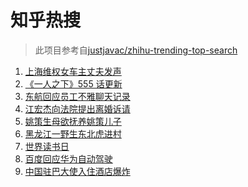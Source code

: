 # 知乎热搜

> 此项目参考自[justjavac/zhihu-trending-top-search](https://github.com/justjavac/zhihu-trending-top-search/blob/main/utils.ts)

<!-- BEGIN -->
  <!-- 最后更新时间:Fri Apr 23 2021 22:17:18 GMT+0000 (Coordinated Universal Time) -->
  1. [上海维权女车主丈夫发声](https://www.zhihu.com/search?q=特斯拉行车数据)
1. [《一人之下》555 话更新](https://www.zhihu.com/search?q=一人之下)
1. [东航回应员工不雅聊天记录](https://www.zhihu.com/search?q=东航空姐)
1. [江宏杰向法院提出离婚诉请](https://www.zhihu.com/search?q=福原爱江宏杰离婚)
1. [姚策生母欲抚养姚策儿子](https://www.zhihu.com/search?q=姚策)
1. [黑龙江一野生东北虎进村](https://www.zhihu.com/search?q=野生东北虎)
1. [世界读书日](https://www.zhihu.com/search?q=世界读书日)
1. [百度回应华为自动驾驶](https://www.zhihu.com/search?q=华为自动驾驶)
1. [中国驻巴大使入住酒店爆炸](https://www.zhihu.com/search?q=巴基斯坦)
  <!-- END -->